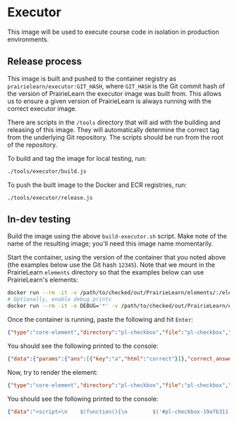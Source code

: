 # Executor

This image will be used to execute course code in isolation in production environments.

## Release process

This image is built and pushed to the container registry as `prairielearn/executor:GIT_HASH`, where `GIT_HASH` is the Git commit hash of the version of PrairieLearn the executor image was built from. This allows us to ensure a given version of PrairieLearn is always running with the correct executor image.

There are scripts in the `/tools` directory that will aid with the building and releasing of this image. They will automatically determine the correct tag from the underlying Git repository. The scripts should be run from the root of the repository.

To build and tag the image for local testing, run:

```sh
./tools/executor/build.js
```

To push the built image to the Docker and ECR registries, run:

```
./tools/executor/release.js
```

## In-dev testing

Build the image using the above `build-executor.sh` script. Make note of the name of the resulting image; you'll need this image name momentarily.

Start the container, using the version of the container that you noted above (the examples below use the Git hash `12345`). Note that we mount in the PrairieLearn `elements` directory so that the examples below can use PrairieLearn's elements:

```sh
docker run --rm -it -v /path/to/checked/out/PrairieLearn/elements/:/elements/ prairielearn/executor:12345
# Optionally, enable debug prints
docker run --rm -it -e DEBUG='*' -v /path/to/checked/out/PrairieLearn/elements/:/elements/ prairielearn/executor:12345
```

Once the container is running, paste the following and hit `Enter`:

```json
{"type":"core-element","directory":"pl-checkbox","file":"pl-checkbox","fcn":"prepare","args":["<pl-checkbox answers-name=\"ans\"><pl-answer correct=\"true\">correct</pl-answer></pl-checkbox>",{"params":{},"correct_answers":{}}]}
```

You should see the following printed to the console:

```json
{"data":{"params":{"ans":[{"key":"a","html":"correct"}]},"correct_answers":{"ans":[{"key":"a","html":"correct"}]}},"output":"","functionMissing":false}
```

Now, try to render the element:

```json
{"type":"core-element","directory":"pl-checkbox","file":"pl-checkbox","fcn":"render","args":["<pl-checkbox answers-name=\"ans\"><pl-answer correct=\"true\">correct</pl-answer></pl-checkbox>",{"params":{"ans":[{"key":"a","html":"correct"}]},"correct_answers":{"ans":[{"key":"a","html":"correct"}]},"submitted_answers":{},"format_errors":{},"partial_scores":{},"score":0,"feedback":{},"variant_seed":3121211659,"raw_submitted_answers":{},"editable":true,"panel":"question"}]}
```

You should see the following printed to the console:

```json
{"data":"<script>\n    $(function(){\n        $('#pl-checkbox-19afb311-20b9-4505-b5ad-764166b6394f [data-toggle=\"popover\"]').popover({\n            sanitize: false,\n            container: 'body',\n            template: '<div class=\"popover pl-checkbox-popover\" role=\"tooltip\"><div class=\"arrow\"></div><h3 class=\"popover-header\"></h3><div class=\"popover-body\"></div></div>',\n        });\n    });\n</script>\n\n\n<div class=\"d-block\">\n\n    <div class=\"form-check d-flex align-items-center py-1\">\n        <input class=\"form-check-input mt-0\" type=\"checkbox\"\n               name=\"ans\" value=\"a\" \n                id=\"ans-a\">\n\n        <label class=\"form-check-label d-flex align-items-center\" for=\"ans-a\">\n            <div class=\"pl-checkbox-key-label\">(a)</div>\n            <div class=\"ml-1 mr-1\">correct</div>\n        </label>\n            \n    </div>\n    \n<span class=\"form-inline\">\n    <span id=\"pl-checkbox-19afb311-20b9-4505-b5ad-764166b6394f\" class=\"input-group pl-checkbox\">\n        <span> <small class=\"form-text text-muted\">Select all possible options that apply.</small> </span>\n        <a role=\"button\" class=\"btn btn-light btn-sm\" data-toggle=\"popover\" data-html=\"true\" title=\"Checkbox\" data-content=\"You must select at least one option. You will receive a score of 100% if you select all options that are true and no options that are false. Otherwise, you will receive a score of 0%.\" data-placement=\"auto\" data-trigger=\"focus\" tabindex=\"0\">\n            <i class=\"fa fa-question-circle\" aria-hidden=\"true\"></i>\n        </a>\n    </span>\n</span>\n\n\n\n\n\n\n</div>","output":"","functionMissing":false}
```
